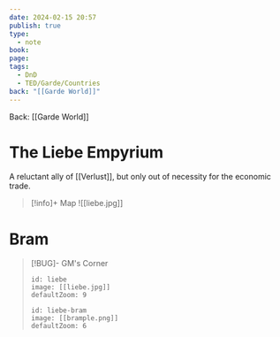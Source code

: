 ```yaml
---
date: 2024-02-15 20:57
publish: true
type:
  - note
book: 
page: 
tags:
  - DnD
  - TED/Garde/Countries
back: "[[Garde World]]"
---
```

Back: [[Garde World]]
# The Liebe Empyrium
A reluctant ally of [[Verlust]], but only out of necessity for the economic trade.
> [!info]+ Map
> ![[liebe.jpg]]


# Bram



> [!BUG]- GM's Corner
> ```leaflet
> id: liebe
> image: [[liebe.jpg]]
> defaultZoom: 9
> ```
>
> ```leaflet
> id: liebe-bram
> image: [[brample.png]]
> defaultZoom: 6
> ```
